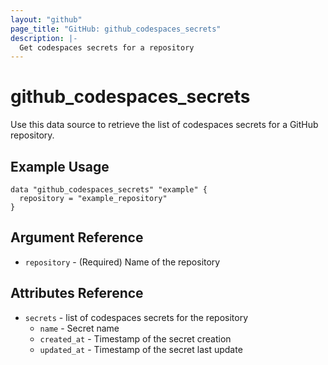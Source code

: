 ```yaml
---
layout: "github"
page_title: "GitHub: github_codespaces_secrets"
description: |-
  Get codespaces secrets for a repository
---
```


# github\_codespaces\_secrets

Use this data source to retrieve the list of codespaces secrets for a GitHub repository.

## Example Usage

```hcl
data "github_codespaces_secrets" "example" {
  repository = "example_repository"
}
```

## Argument Reference

* `repository`      - (Required) Name of the repository

## Attributes Reference

 * `secrets` - list of codespaces secrets for the repository
   * `name` - Secret name
   * `created_at` - Timestamp of the secret creation
   * `updated_at` - Timestamp of the secret last update
 
